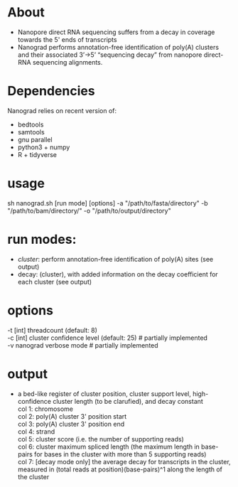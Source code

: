 # About


- Nanopore direct RNA sequencing suffers from a decay in coverage towards the 5' ends of transcripts
- Nanograd performs annotation-free identification of poly(A) clusters and their associated 3’→5’ “sequencing decay” from nanopore direct-RNA sequencing alignments.

# Dependencies
Nanograd relies on recent version of:
- bedtools
- samtools
- gnu parallel
- python3 + numpy
- R + tidyverse

# usage
sh nanograd.sh [run mode] [options] -a "/path/to/fasta/directory" -b "/path/to/bam/directory/" -o "/path/to/output/directory"

# run modes:
 - *cluster*: perform annotation-free identification of poly(A) sites (see output)
 - decay: (cluster), with added information on the decay coefficient for each cluster (see output)

# options
-t [int] threadcount (default: 8)                   
-c [int] cluster confidence level (default: 25) # partially implemented        
-v nanograd verbose mode # partially implemented

# output
- a bed-like register of cluster position, cluster support level, high-confidence cluster length (to be clarufied), and decay constant      
    col 1: chromosome           
    col 2: poly(A) cluster 3' position start        
    col 3: poly(A) cluster 3' position end      
    col 4: strand               
    col 5: cluster score (i.e. the number of supporting reads)      
    col 6: cluster maximum spliced length (the maximum length in base-pairs for bases in the cluster with more than 5 supporting reads)     
    col 7: [decay mode only] the average decay for transcripts in the cluster, measured in (total reads at position)(base-pairs)^1 along the length of the cluster      
